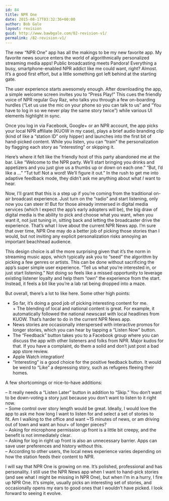 ```yaml
---
id: 84
title: NPR One
date: 2015-08-17T03:32:36+00:00
author: Bob Gale
layout: revision
guid: http://www.bawbgale.com/82-revision-v1/
permalink: /82-revision-v1/
---
```

The new &#8220;NPR One” app has all the makings to be my new favorite app. My favorite news source enters the world of algorithmically personalized streaming media apps! Public broadcasting meets Pandora! Everything a busy, smartphone-enabled NPR addict like me could want, right? Almost. It’s a good first effort, but a little something got left behind at the starting gate.

The user experience starts awesomely enough. After downloading the app, a simple welcome screen invites you to &#8220;Press Play!” This cues the friendly voice of NPR regular Guy Raz, who talks you through a few on-boarding hurdles (&#8220;Let us use the mic on your phone so you can talk to us” and “You have to log in so we never play the same story twice”) while various UI elements highlight in sync.

Once you log in via Facebook, Google+ or an NPR account, the app picks your local NPR affiliate (KUOW in my case), plays a brief audio branding clip (kind of like a “station ID” only hipper) and launches into the first bit of hand-picked content. While you listen, you can “train” the personalization by flagging each story as “interesting” or skipping it.

Here’s where it felt like the friendly host of this party abandoned me at the bar. Like “Welcome to the NPR party. We’ll start bringing you drinks and appetizers and you just give us a thumbs up or down on each one.&#8221; “But, I’d like a …” “Tut tut! Not a word! We’ll figure it out.” In the rush to get me into adaptive feedback mode, they didn&#8217;t ask me anything about what _I_ want to hear.

Now, I’ll grant that this is a step up if you’re coming from the traditional on-air broadcast experience. Just turn on the “radio&#8221; and start listening, only now you can steer it! But for those already immersed in digital media services (which I expect the app’s early adopters will be), the big draw of digital media is the ability to pick and choose what you want, when you want it, not just tuning in, sitting back and letting the broadcaster drive the experience. That’s what I love about the current NPR News app. I’m sure that over time, NPR One may do a better job of picking those stories than I would, but not inviting any explicit personalization risks annoying an important beachhead audience.

This design choice is all the more surprising given that it&#8217;s the norm in streaming music apps, which typically ask you to “seed” the algorithm by picking a few genres or artists. This can be done without sacrificing the app’s super simple user experience. “Tell us what you’re interested in, or just start listening.” Not doing so feels like a missed opportunity to leverage existing listener loyalty and help them “own” the experience from the start. Instead, it feels a bit like you’re a lab rat being dropped into a maze.

But overall, there’s a lot to like here. Some other high points:

+ So far, it’s doing a good job of picking interesting content for me.  
+ The blending of local and national content is great. For example, it automatically followed the national newscast with local headlines from KUOW. That&#8217;s harder to do in the current NPR News app.  
+ News stories are occasionally interspersed with interactive promos for longer stories, which you can hear by tapping a &#8220;Listen Now” button.  
+ The “Feedback&#8221; button takes you to a Facebook group where you can discuss the app with other listeners and folks from NPR. Major kudos for that. If you have a complaint, do them a solid and don’t just post a bad app store review.  
+ Apple Watch integration!  
+ “Interesting” is a good choice for the positive feedback button. It would be weird to “Like” a depressing story, such as refugees fleeing their homes.

A few shortcomings or nice-to-have additions:

&#8211; It really needs a “Listen Later” button in addition to “Skip.” You don’t want to be down-voting a story just because you don’t want to listen to it right now.  
&#8211; Some control over story length would be great. Ideally, I would love the app to ask me how long I want to listen for and select a set of stories to fit. Am I walking to the office and want ~15 minutes of news, or am driving out of town and want an hour+ of longer pieces?  
&#8211; Asking for microphone permission up front is a little bit creepy, and the benefit is not immediately clear.  
&#8211; Asking for log in right up front is also an unnecessary barrier. Apps can save user preferences and history without this.  
&#8211; According to other users, the local news experience varies depending on how the station feeds their content to NPR.

I will say that NPR One is growing on me. It&#8217;s polished, professional and has personality. I still use the NPR News app when I want to hand-pick stories (and see what I might be missing in NPR One), but when I’m in a hurry, I fire up NPR One. It’s simple, usually picks an interesting set of stories, and occasionally opens my ears to good ones that I wouldn’t have picked. I look forward to seeing it evolve.